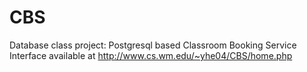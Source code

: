 # CBS
Database class project: Postgresql based Classroom Booking Service
Interface available at http://www.cs.wm.edu/~yhe04/CBS/home.php
